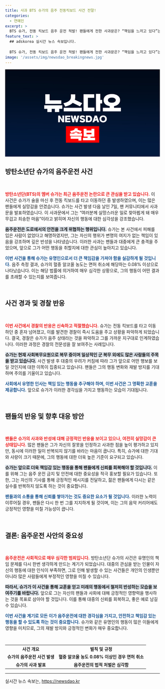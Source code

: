 ```yaml
---
title: 사과 BTS 슈가의 음주 전동킥보드 사건 전말!
categories:
  - 연예인
excerpt: >
  BTS 슈가, 전동 킥보드 음주 운전 적발! 팬들에게 전한 사과문은? “책임을 느끼고 있다”는 그의 진심이 화제다. 궁금한 그의 사연을 클릭해 보세요!
feature_text: >
  ## adskorea 실시간 뉴스 속보입니다.

  BTS 슈가, 전동 킥보드 음주 운전 적발! 팬들에게 전한 사과문은? “책임을 느끼고 있다”는 그의 진심이 화제다. 궁금한 그의 사연을 클릭해 보세요!
image: '/assets/img/newsdao_breakingnews.jpg'
---
```


<p><img src="/assets/img/newsdao_breakingnews.jpg" alt="adskorea 속보" /></p>

<h2 data-ke-size="size26">방탄소년단 슈가의 음주운전 사건</h2>

<p data-ke-size="size16">&nbsp;</p>

<p><b><span style="color: #ee2323;">방탄소년단(BTS)의 멤버 슈가는 최근 음주운전 논란으로 큰 관심을 받고 있습니다.</span></b> 이 사건은 슈가가 술을 마신 후 전동 킥보드를 타고 이동하던 중 발생하였으며, 이는 많은 팬들에게 실망감을 안겼습니다. 슈가는 사건 발생 다음 날인 7일, 팬 커뮤니티에서 사과문을 발표하였습니다. 이 사과문에서 그는 “여러분께 실망스러운 일로 찾아뵙게 돼 매우 무겁고 죄송한 마음”이라고 밝히며 자신의 행동에 대한 심각성을 강조했습니다. </p>

<p><b><span style="background-color: #21538527;">음주운전은 도로에서의 안전을 크게 위협하는 행위입니다.</span></b> 슈가는 본 사건에서 피해를 입은 사람이 없었다고 해명하였지만, 그는 자신의 행위가 변명의 여지가 없는 책임이 있음을 강조하며 깊은 반성을 나타냈습니다. 이러한 사과는 팬들과 대중에게 큰 충격을 주었으며, 앞으로 그가 어떤 행동을 취할지에 대한 관심이 높아지고 있습니다. </p>

<p><b><span style="color: #1a5490;">이번 사건을 통해 슈가는 유명인으로서 더 큰 책임감을 가져야 함을 실감하게 될 것입니다.</span></b> 음주 측정 결과, 슈가의 혈중 알코올 농도는 면허 취소에 해당하는 0.08% 이상으로 나타났습니다. 이는 해당 법률에 의거하여 매우 심각한 상황으로, 그의 행동이 어떤 결과를 초래할 수 있는지를 보여줍니다.</p>

<p data-ke-size="size16">&nbsp;</p>

<h2 data-ke-size="size26">사건 경과 및 경찰 반응</h2>

<p data-ke-size="size16">&nbsp;</p>

<p><b><span style="color: #ee2323;">이번 사건에서 경찰의 반응은 신속하고 적절했습니다.</span></b> 슈가는 전동 킥보드를 타고 이동하던 중 혼자 넘어졌고, 이를 발견한 경찰이 즉시 도움을 주고 상황을 파악하게 되었습니다. 결국, 경찰은 슈가가 음주 상태라는 것을 파악하고 그를 가까운 지구대로 인계하였습니다. 이러한 과정은 경찰의 전문성을 잘 보여주는 사례입니다. </p>

<p><b><span style="background-color: #21538527;">슈가는 현재 사회복무요원으로 복무 중이며 일상적인 군 복무 외에도 많은 사람들의 주목을 받고 있습니다.</span></b> 사건 발생 후 대중의 우려가 커짐에 따라 그가 앞으로 어떤 행보를 보일 것인지에 대한 이목이 집중되고 있습니다. 팬들은 그의 행동 변화와 재발 방지를 기대하며 주의를 기울이고 있습니다. </p>

<p><b><span style="color: #1a5490;">사회에서 유명한 인사는 책임 있는 행동을 추구해야 하며, 이번 사건은 그 명확한 교훈을 제공합니다.</span></b> 앞으로 슈가가 이러한 경각심을 가지고 행동하는 모습이 기대됩니다.</p>

<p data-ke-size="size16">&nbsp;</p>

<h2 data-ke-size="size26">팬들의 반응 및 향후 대응 방안</h2>

<p data-ke-size="size16">&nbsp;</p>

<p><b><span style="color: #ee2323;">팬들은 슈가의 사과와 반성에 대해 긍정적인 반응을 보이고 있으나, 여전히 실망감이 큰 상태입니다.</span></b> 많은 팬들은 그가 자신의 잘못을 인정하고 사과한 점을 높이 평가하고 있지만, 동시에 이러한 일이 반복되지 않기를 바라는 마음이 큽니다. 특히, 슈가에 대한 기대와 사랑이 크기 때문에, 그의 행동에 대한 더욱 높은 기준이 요구되고 있습니다.</p>

<p><b><span style="background-color: #21538527;">슈가는 앞으로 더욱 책임감 있는 행동을 통해 팬들에게 신뢰를 회복해야 할 것입니다.</span></b> 이를 위해 그는 음주 운전 금지 및 안전에 대한 중요성을 적극 홍보할 필요가 있습니다. 또한, 그는 자신의 기사를 통해 긍정적인 메시지를 전달하고, 젊은 팬들에게 다시는 같은 실수를 반복하지 않도록 하는 것이 중요합니다.</p>

<p><b><span style="color: #1a5490;">팬들과의 소통을 통해 신뢰를 쌓아가는 것도 중요한 요소가 될 것입니다.</span></b> 이러한 노력이 이루어질 경우, 팬들은 다시 한 번 그를 지지하게 될 것이며, 이는 그의 음악 커리어에도 긍정적인 영향을 미칠 가능성이 큽니다.</p>

<p data-ke-size="size16">&nbsp;</p>

<h2 data-ke-size="size26">결론: 음주운전 사안의 중요성</h2>

<p data-ke-size="size16">&nbsp;</p>

<p><b><span style="color: #ee2323;">음주운전은 사회적으로 매우 심각한 범죄입니다.</span></b> 방탄소년단 슈가의 사건은 유명인의 책임 문제를 다시 한번 생각하게 만드는 계기가 되었습니다. 대중의 관심을 받는 인물이 자신의 행동에 대한 인식이 부족하면, 그로 인해 발생할 수 있는 사건들은 개인의 인생뿐만 아니라 많은 사람들에게 부정적인 영향을 미칠 수 있습니다.</p>

<p><b><span style="background-color: #21538527;">따라서, 슈가가 이 사건을 통해 교훈을 얻고 미래의 행동에서 철저히 반성하는 모습을 보여주기를 바랍니다.</span></b> 앞으로 그는 자신의 팬들과 사회에 대해 긍정적인 영향력을 행사하는 것을 목표로 삼아야 할 것입니다. 이를 통해 대중의 신뢰를 회복하고, 좋은 예로 남길 수 있습니다.</p>

<p><b><span style="color: #1a5490;">이번 사건을 계기로 모든 이가 음주운전에 대한 경각심을 가지고, 안전하고 책임감 있는 행동을 할 수 있도록 하는 것이 중요합니다.</span></b> 슈가와 같은 유명인의 행동이 많은 이들에게 영향을 미치므로, 그의 재발 방지와 긍정적인 변화가 매우 중요합니다.</p>

<p data-ke-size="size16">&nbsp;</p>

<table>
  <tr>
    <td style="text-align: center; height: 17px;"><b>사건 개요</b></td>
    <td style="text-align: center; height: 17px;"><b>벌칙 및 규정</b></td>
  </tr>
  <tr>
    <td style="text-align: center; height: 17px;"><b>슈가의 음주운전 사건 발생</b></td>
    <td style="text-align: center; height: 17px;"><b>혈중 알코올 농도 0.08% 이상인 경우 면허 취소</b></td>
  </tr>
  <tr>
    <td style="text-align: center; height: 17px;"><b>슈가의 사과 발표</b></td>
    <td style="text-align: center; height: 17px;"><b>음주운전의 법적 처벌은 심각함</b></td>
  </tr>
</table>

<hr>
실시간 뉴스 속보는, <a href="https://newsdao.kr" rel="dofollow">https://newsdao.kr</a>


